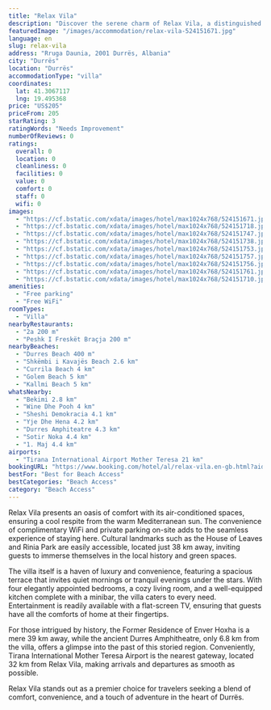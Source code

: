 ```yaml
---
title: "Relax Vila"
description: "Discover the serene charm of Relax Vila, a distinguished property boasting a lush garden, located in the vibrant city of Durrës."
featuredImage: "/images/accommodation/relax-vila-524151671.jpg"
language: en
slug: relax-vila
address: "Rruga Daunia, 2001 Durrës, Albania"
city: "Durrës"
location: "Durrës"
accommodationType: "villa"
coordinates:
  lat: 41.3067117
  lng: 19.495368
price: "US$205"
priceFrom: 205
starRating: 3
ratingWords: "Needs Improvement"
numberOfReviews: 0
ratings:
  overall: 0
  location: 0
  cleanliness: 0
  facilities: 0
  value: 0
  comfort: 0
  staff: 0
  wifi: 0
images:
  - "https://cf.bstatic.com/xdata/images/hotel/max1024x768/524151671.jpg?k=285a9ad5ed24d216b4668d7631c80f570b4b598fe3312eada9aa89265c554130&o=&hp=1"
  - "https://cf.bstatic.com/xdata/images/hotel/max1024x768/524151718.jpg?k=0735f907f3afa4ceb5001c49b2dbab82ecde000d821046de790fcf3fe6fe8c63&o=&hp=1"
  - "https://cf.bstatic.com/xdata/images/hotel/max1024x768/524151747.jpg?k=d2042319983d3b215b41b3f35893186a355df3c15250b3111461d81a4d1bdb60&o=&hp=1"
  - "https://cf.bstatic.com/xdata/images/hotel/max1024x768/524151738.jpg?k=9c2ef9950c8dcec2a648bf61e37e7fa4dff3454b0b61029732d16b3709b8e9e7&o=&hp=1"
  - "https://cf.bstatic.com/xdata/images/hotel/max1024x768/524151753.jpg?k=7c01af9efb73d759fa437a62706f6e28e258cc40f1ba16d3e973b1e60387f1e5&o=&hp=1"
  - "https://cf.bstatic.com/xdata/images/hotel/max1024x768/524151757.jpg?k=9a8fdcc1f2f3713eabe82dc661325605d25e58d8fe5b57b93dfcf5c6ce65048f&o=&hp=1"
  - "https://cf.bstatic.com/xdata/images/hotel/max1024x768/524151756.jpg?k=f6c1654166868540ddfdac37f11ef97dec5af3c2a1b0cdcc8744ac2379a89506&o=&hp=1"
  - "https://cf.bstatic.com/xdata/images/hotel/max1024x768/524151761.jpg?k=8ddee455295014f4d9f23528387adb2852d9cab6d28de33e7936b0cdb4de95ee&o=&hp=1"
  - "https://cf.bstatic.com/xdata/images/hotel/max1024x768/524151710.jpg?k=7efc35ab052805511f2cd15ce068f1185b96b42de555bc0c3d65b4b728903ad3&o=&hp=1"
amenities:
  - "Free parking"
  - "Free WiFi"
roomTypes:
  - "Villa"
nearbyRestaurants:
  - "2a 200 m"
  - "Peshk I Freskët Braçja 200 m"
nearbyBeaches:
  - "Durres Beach 400 m"
  - "Shkëmbi i Kavajës Beach 2.6 km"
  - "Currila Beach 4 km"
  - "Golem Beach 5 km"
  - "Kallmi Beach 5 km"
whatsNearby:
  - "Bekimi 2.8 km"
  - "Wine Dhe Pooh 4 km"
  - "Sheshi Demokracia 4.1 km"
  - "Yje Dhe Hena 4.2 km"
  - "Durres Amphiteatre 4.3 km"
  - "Sotir Noka 4.4 km"
  - "1. Maj 4.4 km"
airports:
  - "Tirana International Airport Mother Teresa 21 km"
bookingURL: "https://www.booking.com/hotel/al/relax-vila.en-gb.html?aid=8035640"
bestFor: "Best for Beach Access"
bestCategories: "Beach Access"
category: "Beach Access"
---
```


Relax Vila presents an oasis of comfort with its air-conditioned spaces, ensuring a cool respite from the warm Mediterranean sun. The convenience of complimentary WiFi and private parking on-site adds to the seamless experience of staying here. Cultural landmarks such as the House of Leaves and Rinia Park are easily accessible, located just 38 km away, inviting guests to immerse themselves in the local history and green spaces.

The villa itself is a haven of luxury and convenience, featuring a spacious terrace that invites quiet mornings or tranquil evenings under the stars. With four elegantly appointed bedrooms, a cozy living room, and a well-equipped kitchen complete with a minibar, the villa caters to every need. Entertainment is readily available with a flat-screen TV, ensuring that guests have all the comforts of home at their fingertips.

For those intrigued by history, the Former Residence of Enver Hoxha is a mere 39 km away, while the ancient Durres Amphitheatre, only 6.8 km from the villa, offers a glimpse into the past of this storied region. Conveniently, Tirana International Mother Teresa Airport is the nearest gateway, located 32 km from Relax Vila, making arrivals and departures as smooth as possible.

Relax Vila stands out as a premier choice for travelers seeking a blend of comfort, convenience, and a touch of adventure in the heart of Durrës.